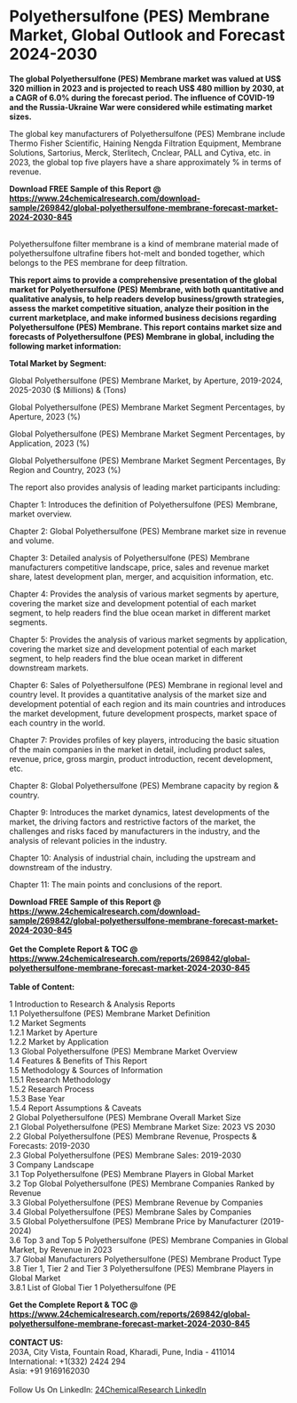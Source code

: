 <h1>Polyethersulfone (PES) Membrane Market, Global Outlook and Forecast 2024-2030</h1><p><strong>The global Polyethersulfone (PES) Membrane market was valued at US$ 320 million in 2023 and is projected to reach US$ 480 million by 2030, at a CAGR of 6.0% during the forecast period. The influence of COVID-19 and the Russia-Ukraine War were considered while estimating market sizes.</strong></p><p>
</p><p>The global key manufacturers of Polyethersulfone (PES) Membrane include Thermo Fisher Scientific, Haining Nengda Filtration Equipment, Membrane Solutions, Sartorius, Merck, Sterlitech, Cnclear, PALL and Cytiva, etc. in 2023, the global top five players have a share approximately % in terms of revenue.</p><div><b>Download FREE Sample of this Report @ 
            <a href="https://www.24chemicalresearch.com/download-sample/269842/global-polyethersulfone-membrane-forecast-market-2024-2030-845">
            https://www.24chemicalresearch.com/download-sample/269842/global-polyethersulfone-membrane-forecast-market-2024-2030-845</a></b></div><br><p>
Polyethersulfone filter membrane is a kind of membrane material made of polyethersulfone ultrafine fibers hot-melt and bonded together, which belongs to the PES membrane for deep filtration.</p><p>
<strong>This report aims to provide a comprehensive presentation of the global market for Polyethersulfone (PES) Membrane, with both quantitative and qualitative analysis, to help readers develop business/growth strategies, assess the market competitive situation, analyze their position in the current marketplace, and make informed business decisions regarding Polyethersulfone (PES) Membrane. This report contains market size and forecasts of Polyethersulfone (PES) Membrane in global, including the following market information:</strong></p><p>
</p><p>
<strong>Total Market by Segment:</strong></p><p>
Global Polyethersulfone (PES) Membrane Market, by Aperture, 2019-2024, 2025-2030 ($ Millions) &amp; (Tons)</p><p>
Global Polyethersulfone (PES) Membrane Market Segment Percentages, by Aperture, 2023 (%)</p><p>
</p><p>
Global Polyethersulfone (PES) Membrane Market Segment Percentages, by Application, 2023 (%)</p><p>
</p><p>
Global Polyethersulfone (PES) Membrane Market Segment Percentages, By Region and Country, 2023 (%)</p><p>
</p><p>
The report also provides analysis of leading market participants including:</p><p>
</p><p>
</p><p>
Chapter 1: Introduces the definition of Polyethersulfone (PES) Membrane, market overview.</p><p>
Chapter 2: Global Polyethersulfone (PES) Membrane market size in revenue and volume.</p><p>
Chapter 3: Detailed analysis of Polyethersulfone (PES) Membrane manufacturers competitive landscape, price, sales and revenue market share, latest development plan, merger, and acquisition information, etc.</p><p>
Chapter 4: Provides the analysis of various market segments by aperture, covering the market size and development potential of each market segment, to help readers find the blue ocean market in different market segments.</p><p>
Chapter 5: Provides the analysis of various market segments by application, covering the market size and development potential of each market segment, to help readers find the blue ocean market in different downstream markets.</p><p>
Chapter 6: Sales of Polyethersulfone (PES) Membrane in regional level and country level. It provides a quantitative analysis of the market size and development potential of each region and its main countries and introduces the market development, future development prospects, market space of each country in the world.</p><p>
Chapter 7: Provides profiles of key players, introducing the basic situation of the main companies in the market in detail, including product sales, revenue, price, gross margin, product introduction, recent development, etc.</p><p>
Chapter 8: Global Polyethersulfone (PES) Membrane capacity by region &amp; country.</p><p>
Chapter 9: Introduces the market dynamics, latest developments of the market, the driving factors and restrictive factors of the market, the challenges and risks faced by manufacturers in the industry, and the analysis of relevant policies in the industry.</p><p>
Chapter 10: Analysis of industrial chain, including the upstream and downstream of the industry.</p><p>
Chapter 11: The main points and conclusions of the report.</p><div><b>Download FREE Sample of this Report @ 
            <a href="https://www.24chemicalresearch.com/download-sample/269842/global-polyethersulfone-membrane-forecast-market-2024-2030-845">
            https://www.24chemicalresearch.com/download-sample/269842/global-polyethersulfone-membrane-forecast-market-2024-2030-845</a></b></div><br><div><b>Get the Complete Report & TOC @ 
            <a href="https://www.24chemicalresearch.com/reports/269842/global-polyethersulfone-membrane-forecast-market-2024-2030-845">
            https://www.24chemicalresearch.com/reports/269842/global-polyethersulfone-membrane-forecast-market-2024-2030-845</a></b></div><br>
            <b>Table of Content:</b><p>1 Introduction to Research & Analysis Reports<br />
    1.1 Polyethersulfone (PES) Membrane Market Definition<br />
    1.2 Market Segments<br />
        1.2.1 Market by Aperture<br />
        1.2.2 Market by Application<br />
    1.3 Global Polyethersulfone (PES) Membrane Market Overview<br />
    1.4 Features & Benefits of This Report<br />
    1.5 Methodology & Sources of Information<br />
        1.5.1 Research Methodology<br />
        1.5.2 Research Process<br />
        1.5.3 Base Year<br />
        1.5.4 Report Assumptions & Caveats<br />
2 Global Polyethersulfone (PES) Membrane Overall Market Size<br />
    2.1 Global Polyethersulfone (PES) Membrane Market Size: 2023 VS 2030<br />
    2.2 Global Polyethersulfone (PES) Membrane Revenue, Prospects & Forecasts: 2019-2030<br />
    2.3 Global Polyethersulfone (PES) Membrane Sales: 2019-2030<br />
3 Company Landscape<br />
    3.1 Top Polyethersulfone (PES) Membrane Players in Global Market<br />
    3.2 Top Global Polyethersulfone (PES) Membrane Companies Ranked by Revenue<br />
    3.3 Global Polyethersulfone (PES) Membrane Revenue by Companies<br />
    3.4 Global Polyethersulfone (PES) Membrane Sales by Companies<br />
    3.5 Global Polyethersulfone (PES) Membrane Price by Manufacturer (2019-2024)<br />
    3.6 Top 3 and Top 5 Polyethersulfone (PES) Membrane Companies in Global Market, by Revenue in 2023<br />
    3.7 Global Manufacturers Polyethersulfone (PES) Membrane Product Type<br />
    3.8 Tier 1, Tier 2 and Tier 3 Polyethersulfone (PES) Membrane Players in Global Market<br />
        3.8.1 List of Global Tier 1 Polyethersulfone (PE</p><div><b>Get the Complete Report & TOC @ 
            <a href="https://www.24chemicalresearch.com/reports/269842/global-polyethersulfone-membrane-forecast-market-2024-2030-845">
            https://www.24chemicalresearch.com/reports/269842/global-polyethersulfone-membrane-forecast-market-2024-2030-845</a></b></div><br><b>CONTACT US:</b><br>
            203A, City Vista, Fountain Road, Kharadi, Pune, India - 411014<br>
            International: +1(332) 2424 294<br>
            Asia: +91 9169162030 <br><br>
            Follow Us On LinkedIn: <a href="https://www.linkedin.com/company/24chemicalresearch/">24ChemicalResearch LinkedIn</a>